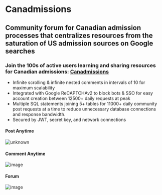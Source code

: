 # Canadmissions
## Community forum for Canadian admission processes that centralizes resources from the saturation of US admission sources on Google searches
### Join the 100s of active users learning and sharing resources for Canadian admissions: [Canadmissions](https://www.canadmissions.com/)

<ul>
  <li>Infinite scrolling & infinite nested comments in intervals of 10 for maximum scalability</li>
  <li>Integrated with Google ReCAPTCHAv2 to block bots & SSO for easy account creation between 12500+ daily requests at peak</li>
  <li>Multiple SQL statements joining 5+ tables for 11000+ daily community post requests at a time to reduce unnecessary database connections and response bandwidth.</li>
  <li>Secured by JWT, secret key, and network connections</li>
</ul>

#### Post Anytime
![unknown](https://user-images.githubusercontent.com/69024184/190526051-6384b5c7-ccc8-483e-a3b8-e6f93529e979.png)

#### Comment Anytime
![image](https://user-images.githubusercontent.com/69024184/191625194-03f358d7-c5f1-4b4e-a9a5-11c45eeb94ef.png)

#### Forum
![image](https://user-images.githubusercontent.com/69024184/191625291-ac8d890e-91a1-4f42-a170-4a13dbce7368.png)
